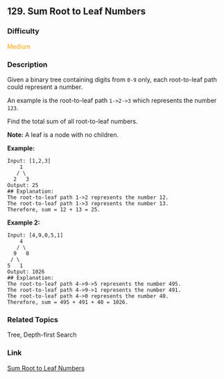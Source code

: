 ## 129. Sum Root to Leaf Numbers
### Difficulty

 <font color=orange>Medium</font>

### Description

Given a binary tree containing digits from `0-9` only, each root-to-leaf path
could represent a number.

An example is the root-to-leaf path `1->2->3` which represents the number
`123`.

Find the total sum of all root-to-leaf numbers.

**Note:**  A leaf is a node with no children.

**Example:**
            Input: [1,2,3]        1       / \      2   3    Output: 25    ## Explanation:    The root-to-leaf path 1->2 represents the number 12.    The root-to-leaf path 1->3 represents the number 13.    Therefore, sum = 12 + 13 = 25.

**Example 2:**
            Input: [4,9,0,5,1]        4       / \      9   0     / \    5   1    Output: 1026    ## Explanation:    The root-to-leaf path 4->9->5 represents the number 495.    The root-to-leaf path 4->9->1 represents the number 491.    The root-to-leaf path 4->0 represents the number 40.    Therefore, sum = 495 + 491 + 40 = 1026.


### Related Topics

Tree, Depth-first Search


### Link
[Sum Root to Leaf Numbers](https://leetcode.com/problems/sum-root-to-leaf-numbers)
